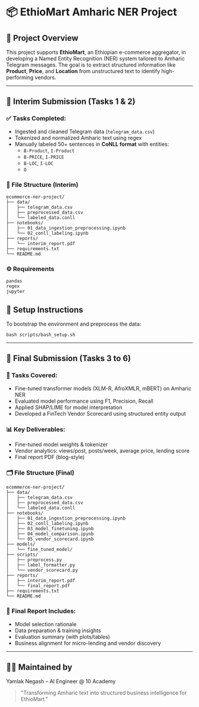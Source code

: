 # 📦 EthioMart Amharic NER Project

## 🚀 Project Overview
This project supports **EthioMart**, an Ethiopian e-commerce aggregator, in developing a Named Entity Recognition (NER) system tailored to Amharic Telegram messages. The goal is to extract structured information like **Product**, **Price**, and **Location** from unstructured text to identify high-performing vendors.

---

## 📌 Interim Submission (Tasks 1 & 2)

### ✅ Tasks Completed:
- Ingested and cleaned Telegram data (`telegram_data.csv`)
- Tokenized and normalized Amharic text using regex
- Manually labeled 50+ sentences in **CoNLL format** with entities:
  - `B-Product`, `I-Product`
  - `B-PRICE`, `I-PRICE`
  - `B-LOC`, `I-LOC`
  - `O`

### 🧪 File Structure (Interim)
```
ecommerce-ner-project/
├── data/
│   ├── telegram_data.csv
│   ├── preprocessed_data.csv
│   └── labeled_data.conll
├── notebooks/
│   ├── 01_data_ingestion_preprocessing.ipynb
│   └── 02_conll_labeling.ipynb
├── reports/
│   └── interim_report.pdf
├── requirements.txt
└── README.md
```

### ⚙️ Requirements
```
pandas
regex
jupyter
```

## 🧰 Setup Instructions
To bootstrap the environment and preprocess the data:

``` bash scripts/bash_setup.sh ```

---

## 📌 Final Submission (Tasks 3 to 6)

### 🧠 Tasks Covered:
- Fine-tuned transformer models (XLM-R, AfroXMLR, mBERT) on Amharic NER
- Evaluated model performance using F1, Precision, Recall
- Applied SHAP/LIME for model interpretation
- Developed a FinTech Vendor Scorecard using structured entity output

### 📊 Key Deliverables:
- Fine-tuned model weights & tokenizer
- Vendor analytics: views/post, posts/week, average price, lending score
- Final report PDF (blog-style)

### 🗂️ File Structure (Final)
```
ecommerce-ner-project/
├── data/
│   ├── telegram_data.csv
│   ├── preprocessed_data.csv
│   └── labeled_data.conll
├── notebooks/
│   ├── 01_data_ingestion_preprocessing.ipynb
│   ├── 02_conll_labeling.ipynb
│   ├── 03_model_finetuning.ipynb
│   ├── 04_model_comparison.ipynb
│   └── 05_vendor_scorecard.ipynb
├── models/
│   └── fine_tuned_model/
├── scripts/
│   ├── preprocess.py
│   ├── label_formatter.py
│   └── vendor_scorecard.py
├── reports/
│   ├── interim_report.pdf
│   └── final_report.pdf
├── requirements.txt
└── README.md
```

### 📄 Final Report Includes:
- Model selection rationale
- Data preparation & training insights
- Evaluation summary (with plots/tables)
- Business alignment for micro-lending and vendor discovery

---

## 👨‍💻 Maintained by
Yamlak Negash – AI Engineer @ 10 Academy

> "Transforming Amharic text into structured business intelligence for EthioMart."
